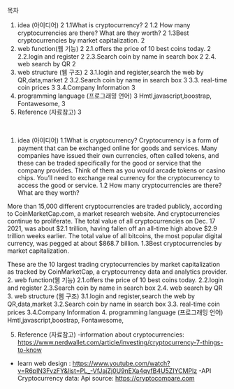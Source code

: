 
목차
1. idea (아이디어)	2
1.1What is cryptocurrency?	2
1.2 How many cryptocurrencies are there? What are they worth?	2
1.3Best cryptocurrencies by market capitalization.	2
2. web function(웹 기능)	2
2.1.offers the price of 10 best coins today.	2
2.2.login and register	2
2.3.Search coin by name in search box	2
2.4. web search by QR	2
3. web structure (웹 구조)	2
3.1.login and register,search the web by QR,data,market	2
3.2.Search coin by name in search box	3
3.3. real-time coin prices	3
3.4.Company Information	3
4. programming language (프로그래밍 언어)	3
Hmtl,javascript,boostrap, Fontawesome,	3
5. Reference (자료참고)	3


 
1. idea (아이디어)
1.1What is cryptocurrency?
Cryptocurrency is a form of payment that can be exchanged online for goods and services. Many companies have issued their own currencies, often called tokens, and these can be traded specifically for the good or service that the company provides. Think of them as you would arcade tokens or casino chips. You’ll need to exchange real currency for the cryptocurrency to access the good or service. 
1.2 How many cryptocurrencies are there? What are they worth?

More than 15,000 different cryptocurrencies are traded publicly, according to CoinMarketCap.com, a market research website. And cryptocurrencies continue to proliferate. The total value of all cryptocurrencies on Dec. 17 2021, was about $2.1 trillion, having fallen off an all-time high above $2.9 trillion weeks earlier. The total value of all bitcoins, the most popular digital currency, was pegged at about $868.7 billion.
1.3Best cryptocurrencies by market capitalization.

These are the 10 largest trading cryptocurrencies by market capitalization as tracked by CoinMarketCap, a cryptocurrency data and analytics provider.
2. web function(웹 기능)
2.1.offers the price of 10 best coins today.
2.2.login and register
2.3.Search coin by name in search box
2.4. web search by QR
3. web structure (웹 구조)
3.1.login and register,search the web by QR,data,market
3.2.Search coin by name in search box
3.3. real-time coin prices
3.4.Company Information
4. programming language (프로그래밍 언어)
Hmtl,javascript,boostrap, Fontawesome,

5. Reference (자료참고)
-information about cryptocurrencies:
https://www.nerdwallet.com/article/investing/cryptocurrency-7-things-to-know
- learn web design :
https://www.youtube.com/watch?v=R6plN3FvzFY&list=PL_-VfJajZj0U9nEXa4qyfB4U5ZIYCMPlz
-API Cryptocurrency data:
Api source: https://cryptocompare.com
